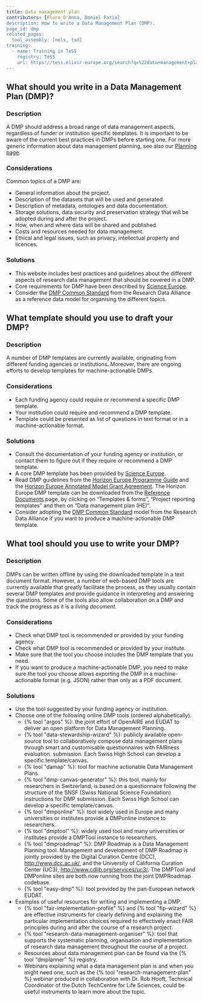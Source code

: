 ```yaml
---
title: Data management plan
contributors: [Flora D'Anna, Daniel Faria]
description: How to write a Data Management Plan (DMP).
page_id: dmp
related_pages: 
  tool_assembly: [nels, tsd]
training:
  - name: Training in TeSS
    registry: TeSS
    url: https://tess.elixir-europe.org/search?q=%22data+management+plan%22#materials
---
```



## What should you write in a Data Management Plan (DMP)?

### Description
A DMP should address a broad range of data management aspects, regardless of funder or institution specific templates. It is important to be aware of the current best practices in DMPs before starting one. For more generic information about data management planning, see also our [Planning page](planning).

### Considerations
Common topics of a DMP are:
* General information about the project.
* Description of the datasets that will be used and generated.
* Description of metadata, ontologies and data documentation.
* Storage solutions, data security and preservation strategy that will be adopted during and after the project.
* How, when and where data will be shared and published.
* Costs and resources needed for data management.
* Ethical and legal issues, such as privacy, intellectual property and licences.

### Solutions
* This website includes best practices and guidelines about the different aspects of research data management that should be covered in a DMP.
* Core requirements for DMP have been described by [Science Europe](https://www.scienceeurope.org/our-priorities/research-data/research-data-management/).
* Consider the [DMP Common Standard](https://www.rd-alliance.org/group/dmp-common-standards-wg/outcomes/rda-dmp-common-standard-machine-actionable-data-management) from the Research Data Alliance as a reference data model for organising the different topics.

## What template should you use to draft your DMP?

### Description

A number of DMP templates are currently available, originating from different funding agencies or institutions.
Moreover, there are ongoing efforts to develop templates for machine-actionable DMPs.

### Considerations

* Each funding agency could require or recommend a specific DMP template.
* Your institution could require and recommend a DMP template.
* Template could be presented as list of questions in text format or in a machine-actionable format.

### Solutions
* Consult the documentation of your funding agency or institution, or contact them to figure out if they require or recommend a DMP template.
* A core DMP template has been provided by [Science Europe](https://www.scienceeurope.org/our-priorities/research-data/research-data-management/).
* Read DMP guidelines from the [Horizon Europe Programme Guide](https://ec.europa.eu/info/funding-tenders/opportunities/docs/2021-2027/horizon/guidance/programme-guide_horizon_en.pdf) and the [Horizon Europe Annotated Model Grant Agreement](https://ec.europa.eu/info/funding-tenders/opportunities/docs/2021-2027/common/guidance/aga_en.pdf). The Horizon Europe DMP template can be downloaded from the [Reference Documents](https://ec.europa.eu/info/funding-tenders/opportunities/portal/screen/how-to-participate/reference-documents;programCode=HORIZON) page, by clicking on “Templates & forms”, “Project reporting templates” and then on “Data management plan (HE)”.
* Consider adopting the [DMP Common Standard](https://www.rd-alliance.org/group/dmp-common-standards-wg/outcomes/rda-dmp-common-standard-machine-actionable-data-management) model from the Research Data Alliance if you want to produce a machine-actionable DMP template.


## What tool should you use to write your DMP?

### Description
DMPs can be written offline by using the downloaded template in a text document format.
However, a number of web-based DMP tools are currently available that greatly facilitate the process, as they usually contain several DMP templates and provide guidance in interpreting and answering the questions. Some of the tools also allow collaboration on a DMP and track the progress as it is a *living document*.

### Considerations

* Check what DMP tool is recommended or provided by your funding agency.
* Check what DMP tool is recommended or provided by your institute.
* Make sure that the tool you choose includes the DMP template that you need.
* If you want to produce a machine-actionable DMP, you need to make sure the tool you choose allows exporting the DMP in a machine-actionable format (e.g. JSON) rather than only as a PDF document.

### Solutions
* Use the tool suggested by your funding agency or institution.
* Choose one of the following online DMP tools (ordered alphabetically).
  * {% tool "argos" %}: the joint effort of OpenAIRE and EUDAT to deliver an open platform for Data Management Planning.
  * {% tool "data-stewardship-wizard" %}: publicly available open-source tool to collaboratively compose data management plans through smart and customisable questionnaires with FAIRness evaluation.
submission. Each Swiss High School can develop a specific template/canvas.
  * {% tool "damap" %}: tool for machine actionable Data Management Plans.
  * {% tool "dmp-canvas-generator" %}: this tool, mainly for researchers in Switzerland, is based on a questionnaire following the structure of the SNSF (Swiss National Science Foundation) instructions for DMP submission. Each Swiss High School can develop a specific template/canvas.
  * {% tool "dmponline" %}: tool widely used in Europe and many universities or institutes provide a DMPonline instance to researchers.
  * {% tool "dmptool" %}: widely used tool and many universities or institutes provide a DMPTool instance to researchers.
  * {% tool "dmproadmap" %}: DMP Roadmap is a Data Management Planning tool. Management and development of DMP Roadmap is jointly provided by the Digital Curation Centre (DCC), http://www.dcc.ac.uk/, and the University of California Curation Center (UC3), http://www.cdlib.org/services/uc3/. The DMPTool and DMPonline sites are both now running from the joint DMPRoadmap codebase.
  * {% tool "easy-dmp" %}: tool provided by the pan-European network EUDAT.
* Examples of useful resources for writing and implementing a DMP.
  * {% tool "fair-implementation-profile" %} and {% tool "fip-wizard" %} are effective instruments for clearly defining and explaining the particular implementation choices required to effectively enact FAIR principles during and after the course of a research project.
  * {% tool "research-data-management-organiser" %}: tool that supports the systematic planning, organisation and implementation of research data management throughout the course of a project.
  * Resources about data management plan can be found via the {% tool "dmplanner" %} registry.
  * Webinars explaining what a data management plan is and when you might need one, such as the {% tool "research-management-plan" %} webinar produced in collaboration with Dr. Rob Hooft, Technical Coordinator of the Dutch TechCentre for Life Sciences, could be useful instruments to learn more about the topic.
